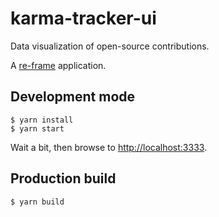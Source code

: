 # karma-tracker-ui

Data visualization of open-source contributions.

A [re-frame](https://github.com/Day8/re-frame) application.

## Development mode

```console
$ yarn install
$ yarn start
```

Wait a bit, then browse to [http://localhost:3333](http://localhost:3333).

## Production build

```console
$ yarn build
```
